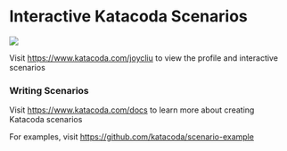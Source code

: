 # Interactive Katacoda Scenarios

[![](http://shields.katacoda.com/katacoda/joycliu/count.svg)](https://www.katacoda.com/joycliu "Get your profile on Katacoda.com")

Visit https://www.katacoda.com/joycliu to view the profile and interactive scenarios

### Writing Scenarios
Visit https://www.katacoda.com/docs to learn more about creating Katacoda scenarios

For examples, visit https://github.com/katacoda/scenario-example
